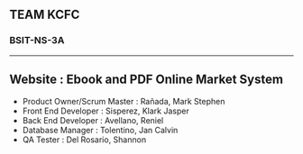 ## TEAM KCFC
### BSIT-NS-3A
---
**Website : Ebook and PDF Online Market System**
---
- Product Owner/Scrum Master  : Rañada, Mark Stephen
- Front End Developer         : Sisperez, Klark Jasper
- Back End Developer          : Avellano, Reniel
- Database Manager            : Tolentino, Jan Calvin
- QA Tester                   : Del Rosario, Shannon

